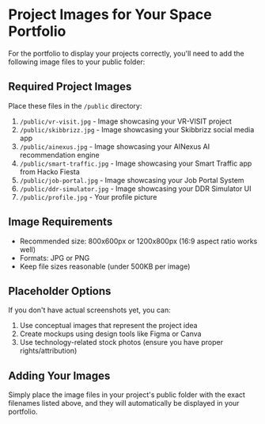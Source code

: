 # Project Images for Your Space Portfolio

For the portfolio to display your projects correctly, you'll need to add the following image files to your public folder:

## Required Project Images

Place these files in the `/public` directory:

1. `/public/vr-visit.jpg` - Image showcasing your VR-VISIT project
2. `/public/skibbrizz.jpg` - Image showcasing your Skibbrizz social media app
3. `/public/ainexus.jpg` - Image showcasing your AINexus AI recommendation engine
4. `/public/smart-traffic.jpg` - Image showcasing your Smart Traffic app from Hacko Fiesta
5. `/public/job-portal.jpg` - Image showcasing your Job Portal System
6. `/public/ddr-simulator.jpg` - Image showcasing your DDR Simulator UI
7. `/public/profile.jpg` - Your profile picture

## Image Requirements

- Recommended size: 800x600px or 1200x800px (16:9 aspect ratio works well)
- Formats: JPG or PNG
- Keep file sizes reasonable (under 500KB per image)

## Placeholder Options

If you don't have actual screenshots yet, you can:

1. Use conceptual images that represent the project idea
2. Create mockups using design tools like Figma or Canva
3. Use technology-related stock photos (ensure you have proper rights/attribution)

## Adding Your Images

Simply place the image files in your project's public folder with the exact filenames listed above, and they will automatically be displayed in your portfolio.
